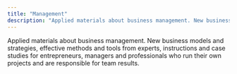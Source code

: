 ```yaml
---
title: "Management"
description: "Applied materials about business management. New business models and strategies, effective methods and tools from experts, instructions and case studies for entrepreneurs, managers and professionals who run their own projects and are responsible for team results."
---
```


Applied materials about business management. New business models and strategies, effective methods and tools from experts, instructions and case studies for entrepreneurs, managers and professionals who run their own projects and are responsible for team results.